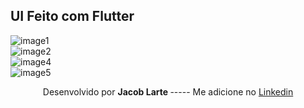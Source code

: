 ## UI Feito com Flutter


![image1](https://github.com/Jacob-dvlp/sua_loja_de_sempre/blob/master/Screenshot_1634659538.png)
<br>
![image2](https://github.com/Jacob-dvlp/sua_loja_de_sempre/blob/master/Screenshot_1634661061.png)
<br>
![image4](https://github.com/Jacob-dvlp/sua_loja_de_sempre/blob/master/Screenshot_1634747723.png)
<br>
![image5](https://github.com/Jacob-dvlp/sua_loja_de_sempre/blob/master/Screenshot_1634748020.png)
 
  <p align=center > Desenvolvido por  <b> Jacob Larte </b>  ----- Me adicione no <a href="https://www.linkedin.com/in/jacob-lartes/">Linkedin</a> </p>
 


 
